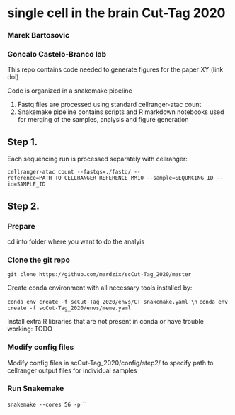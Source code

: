 # single cell in the brain Cut-Tag 2020
### Marek Bartosovic
### Goncalo Castelo-Branco lab


This repo contains code needed to generate figures for the paper XY (link doi)

Code is organized in a snakemake pipeline

1. Fastq files are processed using standard cellranger-atac count
2. Snakemake pipeline contains scripts and R markdown notebooks used for merging of the samples, analysis and figure generation

## Step 1. 

Each sequencing run is processed separately with cellranger:

`cellranger-atac count --fastqs=./fastq/ --reference=PATH_TO_CELLRANGER_REFERENCE_MM10 --sample=SEQUNCING_ID --id=SAMPLE_ID`


## Step 2.

### Prepare 

cd into folder where you want to do the analyis

### Clone the git repo

`git clone https://github.com/mardzix/scCut-Tag_2020/master`

Create conda environment with all necessary tools installed by:

`conda env create -f scCut-Tag_2020/envs/CT_snakemake.yaml \n`
`conda env create -f scCut-Tag_2020/envs/meme.yaml `

Install extra R libraries that are not present in conda or have trouble working:
TODO 


### Modify config files

Modify config files in scCut-Tag_2020/config/step2/ to specify path to cellranger output files for individual samples


### Run Snakemake
`snakemake --cores 56 -p`
``








